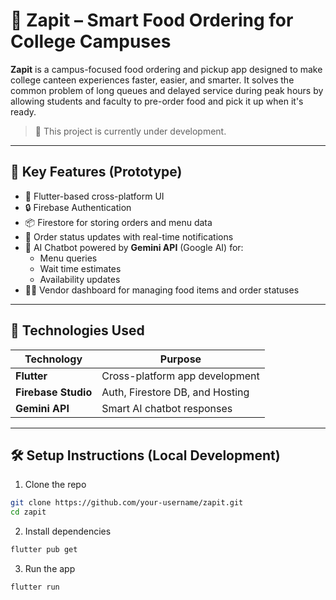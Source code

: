 # 🚀 Zapit – Smart Food Ordering for College Campuses

**Zapit** is a campus-focused food ordering and pickup app designed to make college canteen experiences faster, easier, and smarter. It solves the common problem of long queues and delayed service during peak hours by allowing students and faculty to pre-order food and pick it up when it's ready.

> 🔧 This project is currently under development.

---


## 🔑 Key Features (Prototype)

- 📱 Flutter-based cross-platform UI
- 🔒 Firebase Authentication
- 📦 Firestore for storing orders and menu data
- 🔔 Order status updates with real-time notifications
- 🤖 AI Chatbot powered by **Gemini API** (Google AI) for:
  - Menu queries  
  - Wait time estimates  
  - Availability updates
- 🧑‍🍳 Vendor dashboard for managing food items and order statuses

---

## 🧰 Technologies Used

| Technology         | Purpose                                  |
|--------------------|-------------------------------------------|
| **Flutter**        | Cross-platform app development            |
| **Firebase Studio**| Auth, Firestore DB, and Hosting           |
| **Gemini API**     | Smart AI chatbot responses                |

---


## 🛠️ Setup Instructions (Local Development)

1. Clone the repo  
```bash
git clone https://github.com/your-username/zapit.git
cd zapit
```
2. Install dependencies
```bash
flutter pub get
```

3. Run the app
``` bash
flutter run
```


